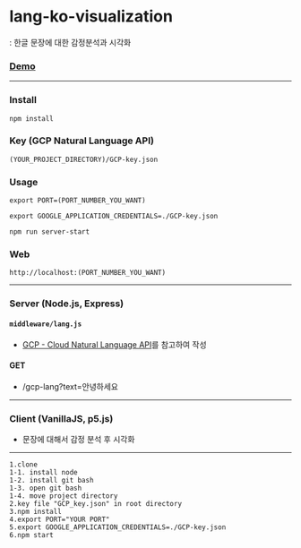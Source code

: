 # lang-ko-visualization
: 한글 문장에 대한 감정분석과 시각화

### [Demo](https://gcp-nlp.herokuapp.com/)

--- 

### Install
`npm install`

### Key (GCP Natural Language API)
`(YOUR_PROJECT_DIRECTORY)/GCP-key.json`

### Usage
`export PORT=(PORT_NUMBER_YOU_WANT)` 

`export GOOGLE_APPLICATION_CREDENTIALS=./GCP-key.json` 

`npm run server-start` 

### Web
`http://localhost:(PORT_NUMBER_YOU_WANT)`

--- 

### Server (Node.js, Express)

#### `middleware/lang.js`
- [GCP - Cloud Natural Language API](https://cloud.google.com/natural-language/docs/quickstart-client-libraries?hl=ko)를 참고하여 작성

#### GET
- /gcp-lang?text=안녕하세요

---

### Client (VanillaJS, p5.js)
- 문장에 대해서 감정 분석 후 시각화

---


```
1.clone
1-1. install node
1-2. install git bash
1-3. open git bash
1-4. move project directory
2.key file "GCP_key.json" in root directory
3.npm install
4.export PORT="YOUR PORT"
5.export GOOGLE_APPLICATION_CREDENTIALS=./GCP-key.json
6.npm start
```
